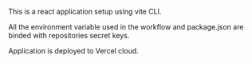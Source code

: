 This is a react application setup using vite CLI. 

All the environment variable used in the workflow and package.json are binded with repositories secret keys.

Application is deployed to Vercel cloud.
